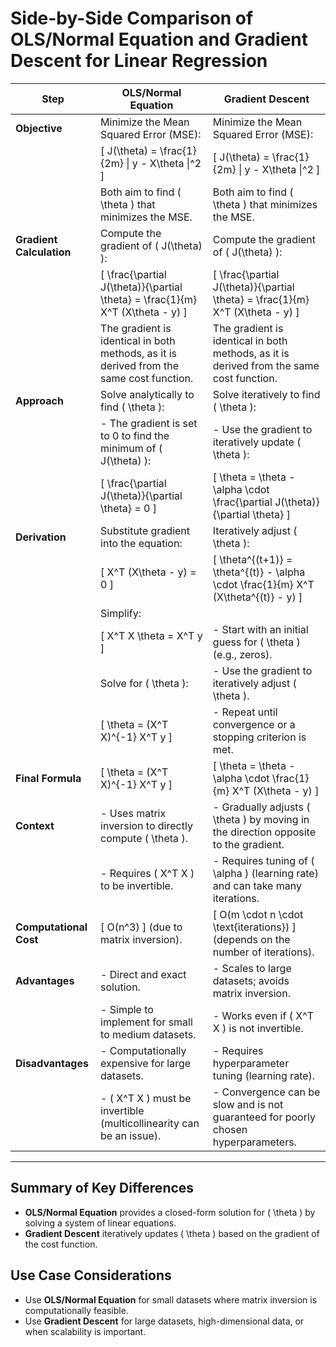 # Side-by-Side Comparison of OLS/Normal Equation and Gradient Descent for Linear Regression

| **Step**                  | **OLS/Normal Equation**                                                                                       | **Gradient Descent**                                                                                             |
|---------------------------|----------------------------------------------------------------------------------------------------------------|------------------------------------------------------------------------------------------------------------------|
| **Objective**             | Minimize the Mean Squared Error (MSE):                                                                       | Minimize the Mean Squared Error (MSE):                                                                          |
|                           | \[ J(\theta) = \frac{1}{2m} \| y - X\theta \|^2 \]                                                           | \[ J(\theta) = \frac{1}{2m} \| y - X\theta \|^2 \]                                                              |
|                           | Both aim to find \( \theta \) that minimizes the MSE.                                                       | Both aim to find \( \theta \) that minimizes the MSE.                                                           |
| **Gradient Calculation**  | Compute the gradient of \( J(\theta) \):                                                                     | Compute the gradient of \( J(\theta) \):                                                                        |
|                           | \[ \frac{\partial J(\theta)}{\partial \theta} = \frac{1}{m} X^T (X\theta - y) \]                             | \[ \frac{\partial J(\theta)}{\partial \theta} = \frac{1}{m} X^T (X\theta - y) \]                                |
|                           | The gradient is identical in both methods, as it is derived from the same cost function.                    | The gradient is identical in both methods, as it is derived from the same cost function.                       |
| **Approach**              | Solve analytically to find \( \theta \):                                                                     | Solve iteratively to find \( \theta \):                                                                         |
|                           | - The gradient is set to 0 to find the minimum of \( J(\theta) \):                                           | - Use the gradient to iteratively update \( \theta \):                                                          |
|                           | \[ \frac{\partial J(\theta)}{\partial \theta} = 0 \]                                                        | \[ \theta = \theta - \alpha \cdot \frac{\partial J(\theta)}{\partial \theta} \]                                 |
| **Derivation**            | Substitute gradient into the equation:                                                                      | Iteratively adjust \( \theta \):                                                                                |
|                           | \[ X^T (X\theta - y) = 0 \]                                                                                 | \[ \theta^{(t+1)} = \theta^{(t)} - \alpha \cdot \frac{1}{m} X^T (X\theta^{(t)} - y) \]                          |
|                           | Simplify:                                                                                                   |                                                                                                                  |
|                           | \[ X^T X \theta = X^T y \]                                                                                  | - Start with an initial guess for \( \theta \) (e.g., zeros).                                                   |
|                           | Solve for \( \theta \):                                                                                     | - Use the gradient to iteratively adjust \( \theta \).                                                          |
|                           | \[ \theta = (X^T X)^{-1} X^T y \]                                                                           | - Repeat until convergence or a stopping criterion is met.                                                      |
| **Final Formula**         | \[ \theta = (X^T X)^{-1} X^T y \]                                                                           | \[ \theta = \theta - \alpha \cdot \frac{1}{m} X^T (X\theta - y) \]                                              |
| **Context**               | - Uses matrix inversion to directly compute \( \theta \).                                                   | - Gradually adjusts \( \theta \) by moving in the direction opposite to the gradient.                           |
|                           | - Requires \( X^T X \) to be invertible.                                                                    | - Requires tuning of \( \alpha \) (learning rate) and can take many iterations.                                 |
| **Computational Cost**    | \[ O(n^3) \] (due to matrix inversion).                                                                     | \[ O(m \cdot n \cdot \text{iterations}) \] (depends on the number of iterations).                               |
| **Advantages**            | - Direct and exact solution.                                                                                | - Scales to large datasets; avoids matrix inversion.                                                            |
|                           | - Simple to implement for small to medium datasets.                                                        | - Works even if \( X^T X \) is not invertible.                                                                  |
| **Disadvantages**         | - Computationally expensive for large datasets.                                                            | - Requires hyperparameter tuning (learning rate).                                                               |
|                           | - \( X^T X \) must be invertible (multicollinearity can be an issue).                                       | - Convergence can be slow and is not guaranteed for poorly chosen hyperparameters.                              |

---

## Summary of Key Differences
- **OLS/Normal Equation** provides a closed-form solution for \( \theta \) by solving a system of linear equations.
- **Gradient Descent** iteratively updates \( \theta \) based on the gradient of the cost function.

## Use Case Considerations
- Use **OLS/Normal Equation** for small datasets where matrix inversion is computationally feasible.
- Use **Gradient Descent** for large datasets, high-dimensional data, or when scalability is important.
